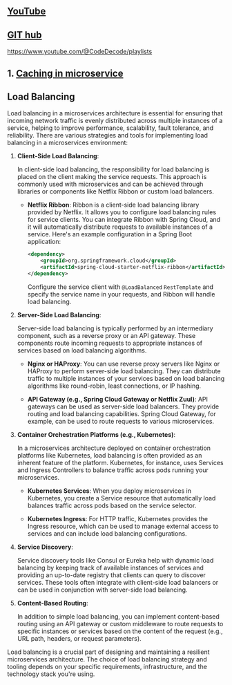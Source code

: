## [YouTube](https://www.youtube.com/watch?v=tGGo15irME8&t=2305s&ab_channel=CodeDecode)
## [GIT hub](https://github.com/codedecode25/Microservices_vaccination_citizen)

https://www.youtube.com/@CodeDecode/playlists


## 1. [Caching in microservice](https://www.linkedin.com/pulse/exploring-caching-patterns-microservices-architecture-saeed-anabtawi/)

## Load Balancing
Load balancing in a microservices architecture is essential for ensuring that incoming network traffic is evenly distributed across multiple instances of a service, helping to improve performance, scalability, fault tolerance, and reliability. There are various strategies and tools for implementing load balancing in a microservices environment:

1. **Client-Side Load Balancing**:

   In client-side load balancing, the responsibility for load balancing is placed on the client making the service requests. This approach is commonly used with microservices and can be achieved through libraries or components like Netflix Ribbon or custom load balancers.

    - **Netflix Ribbon**: Ribbon is a client-side load balancing library provided by Netflix. It allows you to configure load balancing rules for service clients. You can integrate Ribbon with Spring Cloud, and it will automatically distribute requests to available instances of a service. Here's an example configuration in a Spring Boot application:

      ```xml
      <dependency>
          <groupId>org.springframework.cloud</groupId>
          <artifactId>spring-cloud-starter-netflix-ribbon</artifactId>
      </dependency>
      ```

      Configure the service client with `@LoadBalanced` `RestTemplate` and specify the service name in your requests, and Ribbon will handle load balancing.

2. **Server-Side Load Balancing**:

   Server-side load balancing is typically performed by an intermediary component, such as a reverse proxy or an API gateway. These components route incoming requests to appropriate instances of services based on load balancing algorithms.

    - **Nginx or HAProxy**: You can use reverse proxy servers like Nginx or HAProxy to perform server-side load balancing. They can distribute traffic to multiple instances of your services based on load balancing algorithms like round-robin, least connections, or IP hashing.

    - **API Gateway (e.g., Spring Cloud Gateway or Netflix Zuul)**: API gateways can be used as server-side load balancers. They provide routing and load balancing capabilities. Spring Cloud Gateway, for example, can be used to route requests to various microservices.

3. **Container Orchestration Platforms (e.g., Kubernetes)**:

   In a microservices architecture deployed on container orchestration platforms like Kubernetes, load balancing is often provided as an inherent feature of the platform. Kubernetes, for instance, uses Services and Ingress Controllers to balance traffic across pods running your microservices.

    - **Kubernetes Services**: When you deploy microservices in Kubernetes, you create a Service resource that automatically load balances traffic across pods based on the service selector.

    - **Kubernetes Ingress**: For HTTP traffic, Kubernetes provides the Ingress resource, which can be used to manage external access to services and can include load balancing configurations.

4. **Service Discovery**:

   Service discovery tools like Consul or Eureka help with dynamic load balancing by keeping track of available instances of services and providing an up-to-date registry that clients can query to discover services. These tools often integrate with client-side load balancers or can be used in conjunction with server-side load balancing.

5. **Content-Based Routing**:

   In addition to simple load balancing, you can implement content-based routing using an API gateway or custom middleware to route requests to specific instances or services based on the content of the request (e.g., URL path, headers, or request parameters).

Load balancing is a crucial part of designing and maintaining a resilient microservices architecture. The choice of load balancing strategy and tooling depends on your specific requirements, infrastructure, and the technology stack you're using.